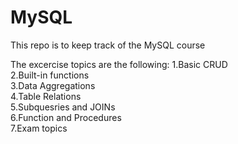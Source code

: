 # MySQL
This repo is to keep track of the MySQL course

The excercise topics are the following:
1.Basic CRUD <br>
2.Built-in functions <br>
3.Data Aggregations <br>
4.Table Relations<br>
5.Subquesries and JOINs<br>
6.Function and Procedures<br>
7.Exam topics<br>
